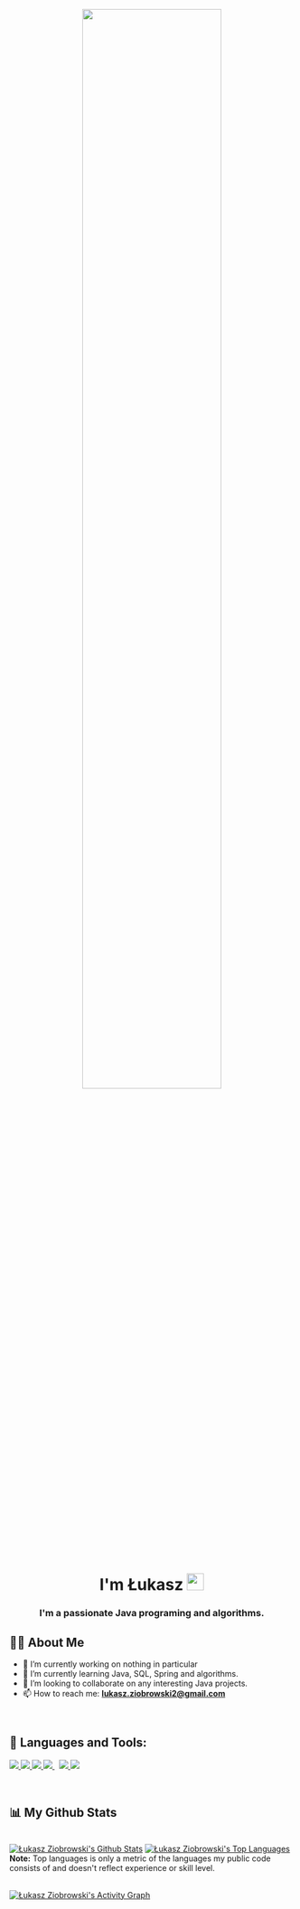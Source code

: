 <p align="center">
  <a href="#"><img width="70%" height="auto" src="https://i.redd.it/wm81fwfuw0741.png" height="200px"/></a>
</p>

<h1 align="center">I'm Łukasz <img src="https://raw.githubusercontent.com/MartinHeinz/MartinHeinz/master/wave.gif" width="30px"></h1>
<h3 align="center">I'm a passionate Java programing and algorithms.</h3>


## 🙋‍♂️ About Me

- 🔭 I’m currently working on nothing in particular
- 🌱 I’m currently learning Java, SQL, Spring and algorithms.
- 👯 I’m looking to collaborate on any interesting Java projects.
- 📫 How to reach me: **lukasz.ziobrowski2@gmail.com**

<br/>

## 🚀 Languages and Tools:

<p align="left"> 
    <a href="https://www.iso.org/standard/74528.html" target="_blank"> <img src="https://img.icons8.com/color/48/000000/c-programming.png"/> </a>
    <a href="https://isocpp.org/" target="_blank"> <img src="https://img.icons8.com/color/48/000000/c-plus-plus-logo.png"/> </a>
    <a href="https://www.java.com" target="_blank"> <img src="https://img.icons8.com/color/48/000000/java-coffee-cup-logo.png"/> </a>
    <a style="padding-right:8px;" href="https://www.mysql.com/" target="_blank"> <img src="https://img.icons8.com/fluent/50/000000/mysql-logo.png"/> </a>  
    <a href="https://git-scm.com/" target="_blank"> <img src="https://img.icons8.com/color/48/000000/git.png"/> </a> 
    <a href="https://linuxmint.com/" target="_blank"> <img src="https://img.icons8.com/color/48/000000/linux-mint.png"/> </a> 
</p>

<br/>

## 📊 My Github Stats

  <br/>
    <a href="https://github.com/LukaszAndzej/github-readme-stats"><img alt="Łukasz Ziobrowski's Github Stats" src="https://github-readme-stats.vercel.app/api?username=LukaszAndzej&show_icons=true&count_private=true&theme=react&hide_border=true&bg_color=0D1117" /></a>
  <a href="https://github.com/LukaszAndzej/github-readme-stats"><img alt="Łukasz Ziobrowski's Top Languages" src="https://github-readme-stats.vercel.app/api/top-langs/?username=LukaszAndzej&langs_count=8&count_private=true&layout=compact&theme=react&hide_border=true&bg_color=0D1117" /></a>
  <br/>
  <b>Note:</b> Top languages is only a metric of the languages my public code consists of and doesn't reflect experience or skill level.


<br/>
<br/>

<a href="https://github.com/LukaszAndzej/github-readme-activity-graph"><img alt="Łukasz Ziobrowski's Activity Graph" src="https://activity-graph.herokuapp.com/graph?username=LukaszAndzej&bg_color=0D1117&color=5BCDEC&line=5BCDEC&point=FFFFFF&hide_border=true" /></a>

<br/>
<br/>
